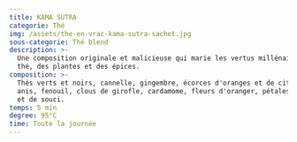 ```yaml
---
title: KAMA SUTRA
categorie: Thé
img: /assets/the-en-vrac-kama-sutra-sachet.jpg
sous-categorie: Thé blend
description: >-
  Une composition originale et malicieuse qui marie les vertus millénaires du
  thé, des plantes et des épices.
composition: >-
  Thés verts et noirs, cannelle, gingembre, écorces d'oranges et de citrons,
  anis, fenouil, clous de girofle, cardamome, fleurs d'oranger, pétales de rose
  et de souci.
temps: 5 min
degree: 95°C
time: Toute la journée
---
```


